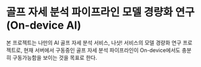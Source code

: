 # 골프 자세 분석 파이프라인 모델 경량화 연구(On-device AI)

본 프로젝트는 나만의 AI 골프 자세 분석 서비스, 나샷! 서비스의 모델 경량화 연구 프로젝트로, 현재 서버에서 구동중인 골프 자세 분석 파이프라인이 On-device에서도 충분히 구동가능함을 보이는 것을 목표로 한다. 
